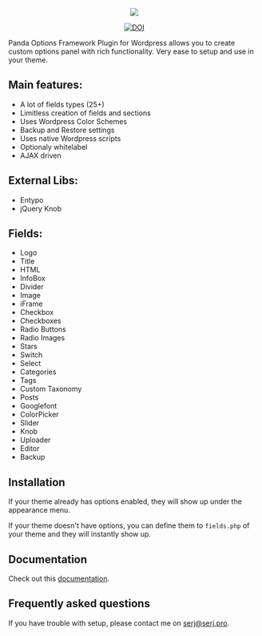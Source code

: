 <p align="center">
  <img src="https://cloud.githubusercontent.com/assets/8569893/23181530/5b554f2a-f886-11e6-816d-12c2d0fb2998.png"/>
</p>
<p align="center">
  <a href="https://doi.org/10.5281/zenodo.321603"><img src="https://zenodo.org/badge/DOI/10.5281/zenodo.321603.svg" alt="DOI"></a>
</p>
Panda Options Framework Plugin for Wordpress allows you to create custom options panel with rich functionality. 
Very ease to setup and use in your theme.

Main features:
--------------
* A lot of fields types (25+)
* Limitless creation of fields and sections
* Uses Wordpress Color Schemes
* Backup and Restore settings
* Uses native Wordpress scripts
* Optionaly whitelabel
* AJAX driven

External Libs:
--------------
* Entypo
* jQuery Knob

Fields:
-------
* Logo
* Title
* HTML
* InfoBox
* Divider
* Image
* iFrame
* Checkbox
* Checkboxes
* Radio Buttons
* Radio Images
* Stars
* Switch
* Select
* Categories
* Tags
* Custom Taxonomy
* Posts
* Googlefont
* ColorPicker
* Slider
* Knob
* Uploader
* Editor
* Backup

Installation
------------

If your theme already has options enabled, they will show up under the appearance menu.

If your theme doesn't have options, you can define them to <code>fields.php</code> of your theme and they will instantly show up.

Documentation
-------------
Check out this <a href="https://github.com/Uncleserj/panda-options-framework/wiki/Documentation">documentation</a>.

Frequently asked questions
--------------------------

If you have trouble with setup, please contact me on <a href="mailto:serj@serj.pro">serj@serj.pro</a>.
